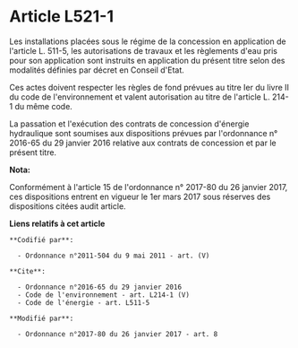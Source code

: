 # Article L521-1

Les installations placées sous le régime de la concession en application de l'article L. 511-5, les autorisations de travaux
et les règlements d'eau pris pour son application sont instruits en application du présent titre selon des modalités définies
par décret en Conseil d'Etat. 

Ces actes doivent respecter les règles de fond prévues au titre Ier du livre II du code de l'environnement et valent
autorisation au titre de l'article L. 214-1 du même code. 

La passation et l'exécution des contrats de concession d'énergie hydraulique sont soumises aux dispositions prévues par
l'ordonnance n° 2016-65 du 29 janvier 2016 relative aux contrats de concession et par le présent titre.

**Nota:**

Conformément à l'article 15 de l'ordonnance n° 2017-80 du 26 janvier 2017, ces dispositions entrent en vigueur le 1er mars
2017 sous réserves des dispositions citées audit article.

**Liens relatifs à cet article**

	**Codifié par**:

	  - Ordonnance n°2011-504 du 9 mai 2011 - art. (V)

	**Cite**:

	  - Ordonnance n°2016-65 du 29 janvier 2016
	  - Code de l'environnement - art. L214-1 (V)
	  - Code de l'énergie - art. L511-5

	**Modifié par**:

	  - Ordonnance n°2017-80 du 26 janvier 2017 - art. 8
